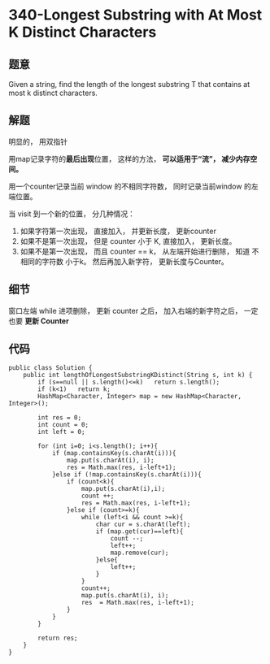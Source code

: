 # 340-Longest Substring with At Most K Distinct Characters 

## 题意
Given a string, find the length of the longest substring T that contains at most k distinct characters.

## 解题
明显的， 用双指针

用map记录字符的**最后出现**位置， 这样的方法， **可以适用于“流”， 减少内存空间。**

用一个counter记录当前 window 的不相同字符数， 同时记录当前window 的左端位置。

当 visit 到一个新的位置， 分几种情况：

1. 如果字符第一次出现， 直接加入， 并更新长度， 更新counter
2. 如果不是第一次出现， 但是 counter 小于 K, 直接加入， 更新长度。
3. 如果不是第一次出现， 而且 counter == k， 从左端开始进行删除， 知道 不相同的字符数 小于k。 然后再加入新字符， 更新长度与Counter。

## 细节
窗口左端 while 进项删除， 更新 counter 之后， 加入右端的新字符之后， 一定也要 **更新 Counter**

## 代码
```
public class Solution {
    public int lengthOfLongestSubstringKDistinct(String s, int k) {
        if (s==null || s.length()<=k)   return s.length();
        if (k<1)   return k;
        HashMap<Character, Integer> map = new HashMap<Character, Integer>();
        
        int res = 0;
        int count = 0;
        int left = 0;
        
        for (int i=0; i<s.length(); i++){
            if (map.containsKey(s.charAt(i))){
                map.put(s.charAt(i), i);
                res = Math.max(res, i-left+1);
            }else if (!map.containsKey(s.charAt(i))){
                if (count<k){
                    map.put(s.charAt(i),i);
                    count ++;
                    res = Math.max(res, i-left+1);
                }else if (count>=k){
                    while (left<i && count >=k){
                        char cur = s.charAt(left);
                        if (map.get(cur)==left){
                            count --;
                            left++;
                            map.remove(cur);
                        }else{
                            left++;
                        }
                    }
                    count++;
                    map.put(s.charAt(i), i);
                    res  = Math.max(res, i-left+1);
                }
            }
        }
        
        return res;
    }
}
```

